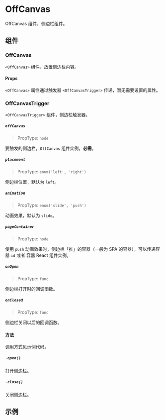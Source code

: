 # OffCanvas

OffCanvas 组件，侧边栏组件。

## 组件

### OffCanvas

`<OffCanvas>` 组件，放置侧边栏内容。

#### Props

`<OffCanvas>` 属性通过触发器 `<OffCanvasTrigger>` 传递，暂无需要设置的属性。

### OffCanvasTrigger

`<OffCanvasTrigger>` 组件，侧边栏触发器。

##### `offCanvas`

> PropType: `node`

要触发的侧边栏，`OffCanvas` 组件实例，**必需**。

##### `placement`

> PropType: `enum('left', 'right')`

侧边栏位置，默认为 `left`。

##### `animation`

> PropType: `enum('slide', 'push')`

动画效果，默认为 `slide`。

##### `pageContainer`

> PropType: `node`

使用 `push` 动画效果时，侧边栏「推」的容器（一般为 SPA 的容器），可以传递容器 `id` 或者 容器 React 组件实例。

##### `onOpen`

> PropType: `func`

侧边栏打开时的回调函数。

##### `onClosed`

> PropType: `func`

侧边栏关闭以后的回调函数。


#### 方法

调用方式见示例代码。

##### `.open()`

打开侧边栏。

##### `.close()`

关闭侧边栏。


## 示例
